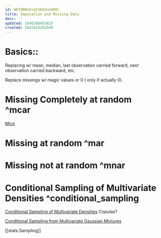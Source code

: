 ```yaml
---
id: WKf8DBoGlqtSbA3nG40Or
title: Imputation and Missing Data
desc: ''
updated: 1646308463825
created: 1642424202049
---
```


# Basics::
Replacing w/ mean, median, last observation carried forward, next observation carried backward, etc.

Replace missings w/ magic values or 0 ( only if actually 0).



# Missing Completely at random ^mcar
[Mice](https://cran.r-project.org/web/packages/mice/index.html)


# Missing at random ^mar
# Missing not at random ^mnar





# Conditional Sampling of Multivariate Densities ^conditional_sampling

[Conditional Sampling of Multivariate Densities](https://isas.iar.kit.edu/pdf/MFI20_Frisch.pdf)
Copulas?

[Conditional Sampling from Multivariate Gaussian Mixtures](https://stats.stackexchange.com/questions/348941/general-conditional-distributions-for-multivariate-gaussian-mixtures)

[[stats.Sampling]]

